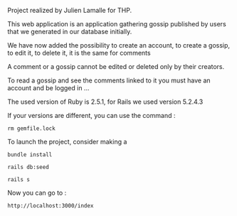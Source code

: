 Project realized by Julien Lamalle for THP.

This web application is an application gathering gossip published by users that we generated in our database initially. 

We have now added the possibility to create an account, to create a gossip, to edit it, to delete it, it is the same for comments

A comment or a gossip cannot be edited or deleted only by their creators.

To read a gossip and see the comments linked to it you must have an account and be logged in ...

The used version of Ruby is 2.5.1, for Rails we used version 5.2.4.3

If your versions are different, you can use the command :

```
rm gemfile.lock
```

To launch the project, consider making a

```
bundle install
```
```
rails db:seed
```
```
rails s
```

Now you can go to :

```
http://localhost:3000/index
```


